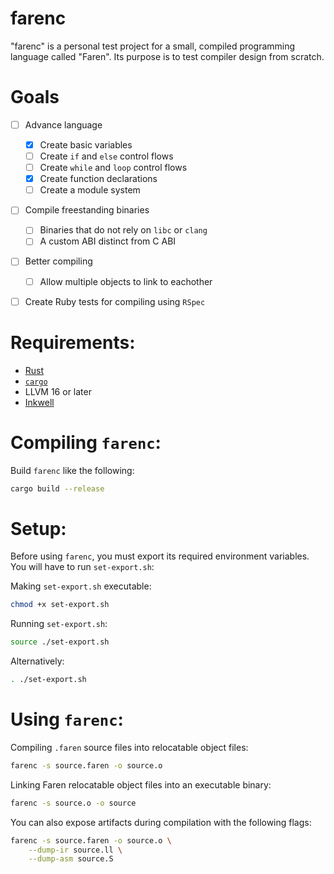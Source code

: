 # farenc

"farenc" is a personal test project for a small, compiled programming language called "Faren". Its purpose is to test compiler design from scratch.

# Goals
- [ ] Advance language
  - [x] Create basic variables
  - [ ] Create `if` and `else` control flows
  - [ ] Create `while` and `loop` control flows
  - [x] Create function declarations
  - [ ] Create a module system
- [ ] Compile freestanding binaries
  - [ ] Binaries that do not rely on `libc` or `clang`
  - [ ] A custom ABI distinct from C ABI 
- [ ] Better compiling
  - [ ] Allow multiple objects to link to eachother
- [ ] Create Ruby tests for compiling using `RSpec`


# Requirements:
- [Rust](https://www.rust-lang.org/)
- [`cargo`](https://doc.rust-lang.org/cargo/getting-started/installation.html)
- LLVM 16 or later
- [Inkwell](https://github.com/TheDan64/inkwell)

# Compiling `farenc`:
Build `farenc` like the following:

```sh
cargo build --release
```

# Setup:

Before using `farenc`, you must export its required environment variables. You will have to run `set-export.sh`:

Making `set-export.sh` executable:

```sh
chmod +x set-export.sh
```

Running `set-export.sh`:

```sh
source ./set-export.sh
```

Alternatively:

```sh
. ./set-export.sh
```

# Using `farenc`:


Compiling `.faren` source files into relocatable object files:

```sh
farenc -s source.faren -o source.o
```

Linking Faren relocatable object files into an executable binary:

```sh
farenc -s source.o -o source
```

You can also expose artifacts during compilation with the following flags:

```sh
farenc -s source.faren -o source.o \
	--dump-ir source.ll \
	--dump-asm source.S
```
